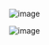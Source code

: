![image](https://github.com/user-attachments/assets/83fb5a0d-cadf-42da-a212-2a16064cb8f7)

![image](https://github.com/user-attachments/assets/8f1d5d8b-a1aa-4d9e-ad39-cfaf0a11ba17)
